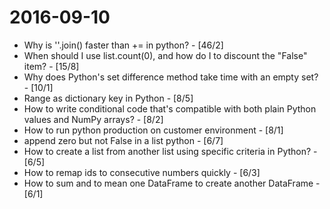 # 2016-09-10

* Why is ''.join() faster than += in python? - [46/2]
* When should I use list.count(0), and how do I to discount the "False" item? - [15/8]
* Why does Python's set difference method take time with an empty set? - [10/1]
* Range as dictionary key in Python - [8/5]
* How to write conditional code that's compatible with both plain Python values and NumPy arrays? - [8/2]
* How to run python production on customer environment - [8/1]
* append zero but not False in a list python - [6/7]
* How to create a list from another list using specific criteria in Python? - [6/5]
* How to remap ids to consecutive numbers quickly - [6/3]
* How to sum and to mean one DataFrame to create another DataFrame - [6/1]
